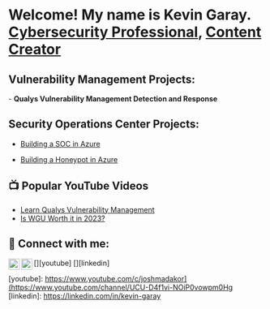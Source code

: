 <h1>Welcome! My name is Kevin Garay. <br/><a href="https://www.linkedin.com/in/kevin-garay/">Cybersecurity Professional</a>, <a href="https://www.youtube.com/@kevingaray_cyberguy/featured">Content Creator</a></h1>

<h2>Vulnerability Management Projects:</h2>
- <b>Qualys Vulnerability Management Detection and Response</b>

<h2> Security Operations Center Projects:</h2>

- [Building a SOC in Azure](https://github.com/slendymayne/Azure-Honeynet-SOC/blob/main/README.md)

- [Building a Honeypot in Azure](https://github.com/slendymayne/Creating-Azure-Honeypot/blob/main/README.md)

<h2>📺 Popular YouTube Videos</h2>

- [Learn Qualys Vulnerability Management](https://www.youtube.com/watch?v=l5At5WDj7v0)
- [Is WGU Worth it in 2023?](https://www.youtube.com/watch?v=K768l3GiGh8)

<h2> 🤳 Connect with me:</h2>

[<img align="left" alt="KevinGaray | YouTube" width="22px" src="https://cdn.jsdelivr.net/npm/simple-icons@v3/icons/youtube.svg" />][youtube]
[<img align="left" alt="KevinGaray | LinkedIn" width="22px" src="https://cdn.jsdelivr.net/npm/simple-icons@v3/icons/linkedin.svg" />][linkedin]

[youtube]: https://www.youtube.com/c/joshmadakor](https://www.youtube.com/channel/UCU-D4f1vi-NOiP0vowpm0Hg
[linkedin]: https://linkedin.com/in/kevin-garay
<!--
**slendymayne/slendymayne* is a ✨ _special_ ✨ repository because its `README.md` (this file) appears on your GitHub profile.

Here are some ideas to get you started:

- 🔭 I’m currently working on ...
- 🌱 I’m currently learning ...
- 👯 I’m looking to collaborate on ...
- 🤔 I’m looking for help with ...
- 💬 Ask me about ...
- 📫 How to reach me: ...
- 😄 Pronouns: ...
- ⚡ Fun fact: ...
-->
